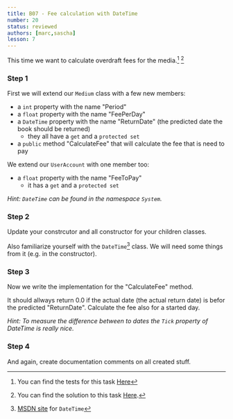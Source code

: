 ```yaml
---
title: B07 - Fee calculation with DateTime
number: 20
status: reviewed
authors: [marc,sascha]
lesson: 7
---
```


This time we want to calculate overdraft fees for the media.[^tests] [^solution]
    
[^tests]:
    You can find the tests for this task [Here](https://github.com/satkowski/csharp-solutions/tree/master/lesson_07/B07_fee_calculation/Tests)

[^solution]:
    You can find the solution to this task [Here](https://github.com/satkowski/csharp-solutions/tree/master/lesson_07/B07_fee_calculation/ExerciseSolution/).

### Step 1

First we will extend our `Medium` class with a few new members:
- a `int` property with the name "Period"
- a `float` property with the name "FeePerDay"
- a `DateTime` property with the name "ReturnDate" (the predicted date the book should be returned)
  - they all have a `get` and a `protected set`
- a `public` method "CalculateFee" that will calculate the fee that is need to pay

We extend our `UserAccount` with one member too:
- a `float` property with the name "FeeToPay" 
  - it has a `get` and a `protected set`

*Hint: `DateTime` can be found in the namespace `System`.*

### Step 2

Update your constrcutor and all constructor for your children classes.

Also familiarize yourself with the `DateTime`[^dateTime] class. We will need some things from it (e.g. in the constructor).

[^dateTime]:    
    [MSDN site](https://msdn.microsoft.com/de-de/library/system.datetime%28v=vs.110%29.aspx) for `DateTime`
    
### Step 3

Now we write the implementation for the "CalculateFee" method.

It should allways return 0.0 if the actual date (the actual return date) is befor the predicted "ReturnDate".
Calculate the fee also for a started day.

*Hint: To measure the difference between to dates the `Tick` property of DateTime is really nice.*

### Step 4

And again, create documentation comments on all created stuff.
